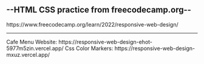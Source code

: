 <h2 background-color: rgba(0,255,255,0)>--HTML CSS practice from freecodecamp.org--</h2>
https://www.freecodecamp.org/learn/2022/responsive-web-design/ 
<hr>
Cafe Menu Website: https://responsive-web-design-ehot-5977m5zin.vercel.app/
Css Color Markers: https://responsive-web-design-mxuz.vercel.app/
